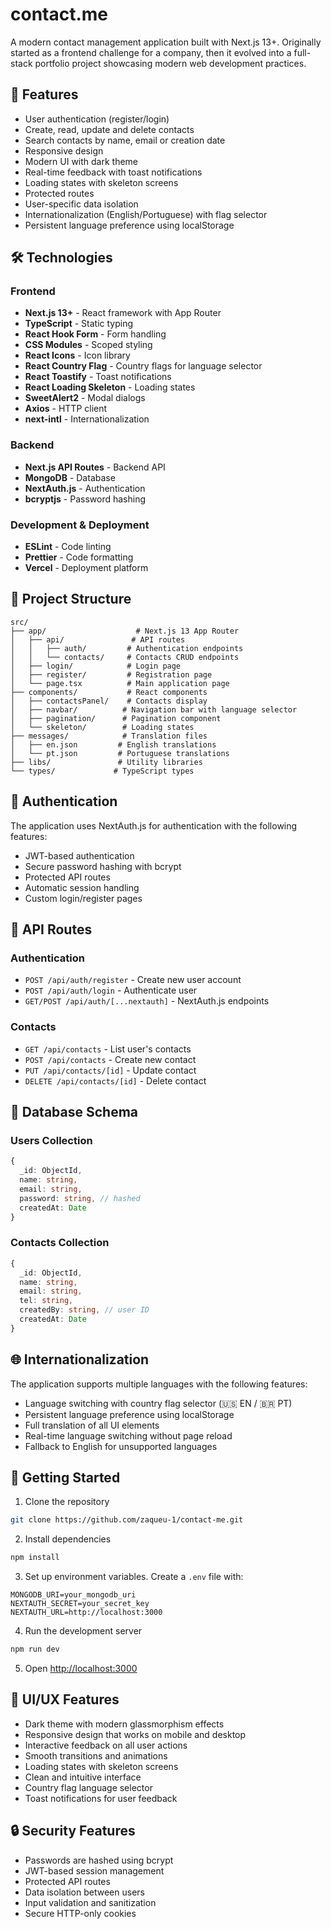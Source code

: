# contact.me

A modern contact management application built with Next.js 13+. Originally started as a frontend challenge for a company, then it evolved into a full-stack portfolio project showcasing modern web development practices.

## 🚀 Features

- User authentication (register/login)
- Create, read, update and delete contacts
- Search contacts by name, email or creation date
- Responsive design
- Modern UI with dark theme
- Real-time feedback with toast notifications
- Loading states with skeleton screens
- Protected routes
- User-specific data isolation
- Internationalization (English/Portuguese) with flag selector
- Persistent language preference using localStorage

## 🛠️ Technologies

### Frontend

- **Next.js 13+** - React framework with App Router
- **TypeScript** - Static typing
- **React Hook Form** - Form handling
- **CSS Modules** - Scoped styling
- **React Icons** - Icon library
- **React Country Flag** - Country flags for language selector
- **React Toastify** - Toast notifications
- **React Loading Skeleton** - Loading states
- **SweetAlert2** - Modal dialogs
- **Axios** - HTTP client
- **next-intl** - Internationalization

### Backend

- **Next.js API Routes** - Backend API
- **MongoDB** - Database
- **NextAuth.js** - Authentication
- **bcryptjs** - Password hashing

### Development & Deployment

- **ESLint** - Code linting
- **Prettier** - Code formatting
- **Vercel** - Deployment platform

## 📁 Project Structure

```
src/
├── app/                    # Next.js 13 App Router
│   ├── api/               # API routes
│   │   ├── auth/         # Authentication endpoints
│   │   └── contacts/     # Contacts CRUD endpoints
│   ├── login/            # Login page
│   ├── register/         # Registration page
│   └── page.tsx          # Main application page
├── components/           # React components
│   ├── contactsPanel/    # Contacts display
│   ├── navbar/          # Navigation bar with language selector
│   ├── pagination/      # Pagination component
│   └── skeleton/        # Loading states
├── messages/            # Translation files
│   ├── en.json         # English translations
│   └── pt.json         # Portuguese translations
├── libs/               # Utility libraries
└── types/             # TypeScript types
```

## 🔐 Authentication

The application uses NextAuth.js for authentication with the following features:

- JWT-based authentication
- Secure password hashing with bcrypt
- Protected API routes
- Automatic session handling
- Custom login/register pages

## 📡 API Routes

### Authentication

- `POST /api/auth/register` - Create new user account
- `POST /api/auth/login` - Authenticate user
- `GET/POST /api/auth/[...nextauth]` - NextAuth.js endpoints

### Contacts

- `GET /api/contacts` - List user's contacts
- `POST /api/contacts` - Create new contact
- `PUT /api/contacts/[id]` - Update contact
- `DELETE /api/contacts/[id]` - Delete contact

## 💾 Database Schema

### Users Collection

```typescript
{
  _id: ObjectId,
  name: string,
  email: string,
  password: string, // hashed
  createdAt: Date
}
```

### Contacts Collection

```typescript
{
  _id: ObjectId,
  name: string,
  email: string,
  tel: string,
  createdBy: string, // user ID
  createdAt: Date
}
```

## 🌐 Internationalization

The application supports multiple languages with the following features:

- Language switching with country flag selector (🇺🇸 EN / 🇧🇷 PT)
- Persistent language preference using localStorage
- Full translation of all UI elements
- Real-time language switching without page reload
- Fallback to English for unsupported languages

## 🚦 Getting Started

1. Clone the repository

```bash
git clone https://github.com/zaqueu-1/contact-me.git
```

2. Install dependencies

```bash
npm install
```

3. Set up environment variables. Create a `.env` file with:

```
MONGODB_URI=your_mongodb_uri
NEXTAUTH_SECRET=your_secret_key
NEXTAUTH_URL=http://localhost:3000
```

4. Run the development server

```bash
npm run dev
```

5. Open [http://localhost:3000](http://localhost:3000)

## 🎨 UI/UX Features

- Dark theme with modern glassmorphism effects
- Responsive design that works on mobile and desktop
- Interactive feedback on all user actions
- Smooth transitions and animations
- Loading states with skeleton screens
- Clean and intuitive interface
- Country flag language selector
- Toast notifications for user feedback

## 🔒 Security Features

- Passwords are hashed using bcrypt
- JWT-based session management
- Protected API routes
- Data isolation between users
- Input validation and sanitization
- Secure HTTP-only cookies
